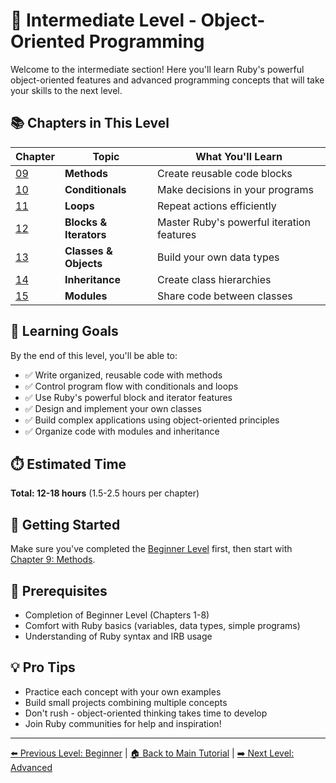 # 🎯 Intermediate Level - Object-Oriented Programming

Welcome to the intermediate section! Here you'll learn Ruby's powerful object-oriented features and advanced programming concepts that will take your skills to the next level.

## 📚 Chapters in This Level

| Chapter | Topic | What You'll Learn |
|---------|-------|------------------|
| [09](./09-methods.md) | **Methods** | Create reusable code blocks |
| [10](./10-conditionals.md) | **Conditionals** | Make decisions in your programs |
| [11](./11-loops.md) | **Loops** | Repeat actions efficiently |
| [12](./12-blocks-iterators.md) | **Blocks & Iterators** | Master Ruby's powerful iteration features |
| [13](./13-classes-objects.md) | **Classes & Objects** | Build your own data types |
| [14](./14-inheritance.md) | **Inheritance** | Create class hierarchies |
| [15](./15-modules.md) | **Modules** | Share code between classes |

## 🎯 Learning Goals

By the end of this level, you'll be able to:
- ✅ Write organized, reusable code with methods
- ✅ Control program flow with conditionals and loops
- ✅ Use Ruby's powerful block and iterator features
- ✅ Design and implement your own classes
- ✅ Build complex applications using object-oriented principles
- ✅ Organize code with modules and inheritance

## ⏱️ Estimated Time
**Total: 12-18 hours** (1.5-2.5 hours per chapter)

## 🚀 Getting Started
Make sure you've completed the [Beginner Level](../01-beginner/README.md) first, then start with [Chapter 9: Methods](./09-methods.md).

## 📖 Prerequisites
- Completion of Beginner Level (Chapters 1-8)
- Comfort with Ruby basics (variables, data types, simple programs)
- Understanding of Ruby syntax and IRB usage

## 💡 Pro Tips
- Practice each concept with your own examples
- Build small projects combining multiple concepts
- Don't rush - object-oriented thinking takes time to develop
- Join Ruby communities for help and inspiration!

---
[⬅️ Previous Level: Beginner](../01-beginner/README.md) | [🏠 Back to Main Tutorial](../README.md) | [➡️ Next Level: Advanced](../03-advanced/README.md)
